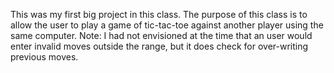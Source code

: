 This was my first big project in this class. 
The purpose of this class is to allow the user to play a game of tic-tac-toe against another player using the same computer.
Note: I had not envisioned at the time that an user would enter invalid moves outside the range, but it does check for over-writing previous moves.
